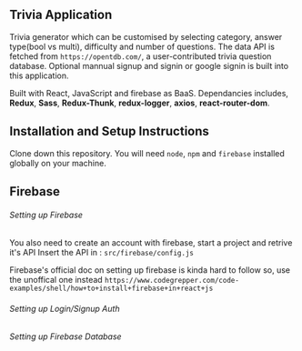 ## Trivia Application 
Trivia generator which can be customised by selecting category, answer type(bool vs multi), difficulty and number of questions. 
The data API is fetched from `https://opentdb.com/`, a user-contributed trivia question database. 
Optional mannual signup and signin or google signin is built into this application. 

Built with React, JavaScript and firebase as BaaS. 
Dependancies includes, **Redux**, **Sass**, **Redux-Thunk**, **redux-logger**, **axios**, **react-router-dom**. 




## Installation and Setup Instructions

Clone down this repository. You will need `node`, `npm` and `firebase` installed globally on your machine.  



## Firebase 

###### Setting up Firebase
You also need to create an account with firebase, start a project and retrive it's API
Insert the API in : ```src/firebase/config.js```




Firebase's official doc on setting up firebase is kinda hard to follow so, use the unoffical one instead
`https://www.codegrepper.com/code-examples/shell/how+to+install+firebase+in+react+js`

###### Setting up Login/Signup Auth




###### Setting up Firebase Database
